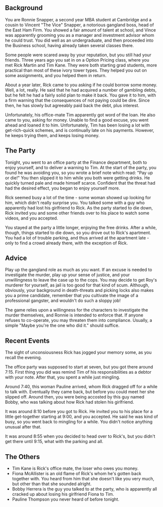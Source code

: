 ## Background
You are Ronnie Snapper, a second year MBA student at Cambridge and a cousin to Vincent "The Vice" Snapper, a notorious gangland boss, head of the East Ham Firm. You showed a fair amount of talent at school, and Vince was apparently grooming you as a manager and investment advisor whom he could trust. You did well as an undergraduate, and then proceeded into the Business school, having already taken several classes there. 

Some people were scared away by your reputation, but you still had your friends. Three years ago you sat in on a Option Pricing class, where you met Rick Martin and Tim Kane. They were both starting grad students, more practical than most of these ivory tower types. They helped you out on some assignments, and you helped them in return.

About a year later, Rick came to you asking if he could borrow some money. Well, a lot, really. He said that he had acquired a number of gambling debts, but he felt he had a fairly solid plan to make it back. You gave it to him, with a firm warning that the consequences of not paying could be dire. Since then, he has slowly but agreeably paid back the debt, plus interest.

Unfortunately, his office-mate Tim apparently got word of the loan. He also came to you, asking for money. Unable to find a good excuse, you went ahead and loaned it to him. Unfortunately, Tim has been losing a lot with get-rich-quick schemes, and is continually late on his payments. However, he keeps trying them, and keeps losing money.

## The Party
Tonight, you went to an office party at the Finance department, both to enjoy yourself, and to deliver a warning to Tim. At the start of the party, you found he was avoiding you, so you wrote a brief note which read: "Pay up or die!" You then slipped it to him while you both were getting drinks. He quickly turned pale and made himself scarce. Confident that the threat had had the desired effect, you began to enjoy yourself more.

Rick seemed busy a lot of the time - some woman showed up looking for him, which didn't really surprise you. You talked some with a guy who apparently had lost his girlfriend to Rick. As the party started to die down, Rick invited you and some other friends over to his place to watch some videos, and you accepted.

You stayed at the party a little longer, enjoying the free drinks. After a while, though, things started to die down, so you drove out to Rick's apartment. You had a lot of trouble parking, and thus arrived at the apartment late - only to find a crowd already there, with the exception of Rick.

## Advice
Play up the gangland role as much as you want. If an excuse is needed to investigate the murder, play up your sense of justice, and your unwillingness to leave the case up to the cops. You may decide to get Roy's murderer for yourself, as jail is too good for that kind of scum. Although, obviously, your background in death-threats and picking locks also makes you a prime candidate, remember that you cultivate the image of a professional gangster, and wouldn't do such a sloppy job!

The game relies upon a willingness for the characters to investigate the murder themselves, and Ronnie is intended to enforce that. If anyone refuses to co-operate, you may threaten them into compliance. Usually, a simple "Maybe you're the one who did it." should suffice. 


## Recent Events
The sight of unconsiousness Rick has jogged your memory some, as you recall the evening.

The office party was supposed to start at seven, but you got there around 7:15. First thing you did was remind Tim of his responsibilities as a debtor with your note. After that, you spent a while just mingling.

Around 7:40, this woman Pauline arrived, whom Rick dragged off for a while to talk with. Eventually they came back, but before you could meet her she slipped off. Around then, you were being accosted by this guy named Bobby, who was talking about how Rick had stolen his girlfriend.

It was around 8:10 before you got to Rick. He invited you to his place for a little get-together starting at 9:00, and you accepted. He said he was kind of busy, so you went back to mingling for a while. You didn't notice anything unusual after that.

It was around 8:55 when you decided to head over to Rick's, but you didn't get there until 9:15, what with the parking and all.

## The Others
- Tim Kane is Rick's office mate, the loser who owes you money.
- Fiona McAllister is an old flame of Rick's whom he's gotten back together with. You heard from him that she doesn't like you very much, but other than that she sounded alright.
- Bobby Herrera is the guy you talked to at the party, who is apparently all cracked up about losing his girlfriend Fiona to Tim.
- Pauline Thompson you never heard of before tonight.